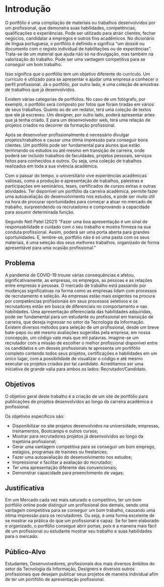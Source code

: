# Introdução

O portfólio é uma compilação de materiais ou trabalhos desenvolvidos por um profissional, que demonstra suas habilidades, competências, qualificações e experiências. Pode ser utilizado para atrair clientes, fechar negócios, candidatar a empregos e outros fins acadêmicos. No dicionário de língua portuguesa, o portfólio é definido e significa “um dossiê ou documento com o registo individual de habilitações ou de experiências”. Trata-se de um material que ajuda não só na divulgação, mas também na valorização do trabalho. Pode ser uma vantagem competitiva para se conseguir um bom trabalho. 

Isso significa que o portfólio tem um objetivo diferente do currículo. Um currículo é utilizado para se apresentar e ajudar uma empresa a conhecer o perfil profissional. Já o portfólio, por outro lado, é uma coleção de amostras de trabalhos que já desenvolvidos. 

Existem várias categorias de portfolios. No caso de um fotógrafo, por exemplo, o portfólio será composto por fotos que foram tiradas em vários de seus trabalhos. Quanto ao de um redator, terá uma coleção de textos que ele já escreveu. Um designer, por outro lado, poderá apresentar artes que já tenha criado. E para um desenvolvedor web, terá uma relação de projetos criados no decorrer da formação profissional. 

Após se desenvolver profissionalmente é necessário divulgar projetos/trabalhos e causar uma ótima impressão para conseguir bons clientes. Um portfólio pode ser fundamental para alunos que estão terminando os estudos ou até mesmo em transição de carreira, onde poderá ser incluído trabalhos de faculdades, projetos pessoais, serviços feitos para conhecidos e outros. Ou seja, uma coleção de trabalhos realizados em toda a sua vivência acadêmica.

Com o passar do tempo, o universitário vive experiências acadêmicas valiosas, como a produção e apresentação de trabalhos, palestras e participações em seminários, teses, certificados de cursos extras e outras atividades. Ter disponível um portfólio da carreira acadêmica, permite fazer uma autoavaliação do desenvolvimento nos estudos, e pode ser muito útil na hora de procurar oportunidades para começar a atuar no mercado de trabalho, surpreendendo os recrutadores e comprovando a capacidade para assumir determinada função. 

Segundo Nell Patel (2021) “Fazer uma boa apresentação é um sinal de responsabilidade e cuidado com o seu trabalho e mostra firmeza na sua conduta profissional. Assim, poderá ser uma porta aberta para grandes oportunidades. E, lembre-se, portfólio não é só uma pasta com os seus materiais, é uma seleção dos seus melhores trabalhos, organizado de forma apresentável para uma ocasião profissional.”

## Problema


A pandemia de COVID-19 trouxe várias consequências e afetou, significativamente, as empresas, os empregos, as pessoas e as relações entre empresas e pessoas. O mercado de trabalho está passando por mudanças significativas na forma como as empresas lidam com processos de recrutamento e seleção. As empresas estão mais exigentes na procura por competências profissionais em seus processos seletivos e os recrutadores estão em busca de diferenciais no comportamento e nas habilidades. Uma apresentação diferenciada das habilidades adquiridas, pode ser fundamental para um estudante ou profissional em transição de carreira, que deseja ingressar no setor da Tecnologia da Informação. Existem diversos métodos para seleção de um profissional, desde um breve bate-papo ou até mesmo avaliações sugeridas pela empresa, em nossa concepção, um código vale mais que mil palavras. Imagine-se um recrutador com a missão de escolher o melhor profissional disponível entre os candidatos e um desses profissionais te apresenta um portifólio completo contendo todos seus projetos, certificações e habilidades em um único lugar, com a possibilidade de visualizar o código e até mesmo executar os projetos criados por tal candidato. Acreditamos ser uma iniciativa de grande valia para ambos os lados: Recrutador/Candidato.


## Objetivos

O objetivo geral deste trabalho é a criação de um site de portfólio para publicações de projetos desenvolvidos ao longo da carreira acadêmica e profissional. 

Os objetivos específicos são: 
* Disponibilizar no site projetos desenvolvidos na universidade, empresas, treinamentos, Bootcamps e outros cursos;
* Mostrar para recrutadores projetos já desenvolvidos ao longo da trajetória profissional;
* Gerar uma vantagem competitiva para se conseguir um bom emprego, estágios, programas de trainees ou freelances; 
* Fazer uma autoavaliação do desenvolvimento nos estudos;
* Impressionar e facilitar a avaliação do recrutador;
* Ter uma apresentação diferente das convencionais;
* Demonstrar capacidade para preenchimento de vagas;


## Justificativa

Em um Mercado cada vez mais saturado e competitivo, ter um bom portfólio online pode distinguir um profissional dos demais, sendo uma vantagem competitiva para se conseguir um bom trabalho, causando uma ótima impressão para os recrutadores. Ou seja, é uma forma excelente de se mostrar na prática do que um profissional é capaz. Se for bem elaborado e organizado, o portfólio consegue abrir portas, pois é a maneira mais fácil de um profissional ou estudante mostrar seu trabalho e suas habilidades para o mercado. 



## Público-Alvo

Estudantes, Desenvolvedores, profissionais dos mais diversos âmbitos do setor da Tecnologia da Informação, Designers e diversos outros profissionais que desejam publicar seus projetos de maneira individual afim de ter um portifólio de apresentação profissional.



